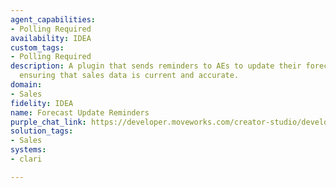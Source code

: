 ```yaml
---
agent_capabilities:
- Polling Required
availability: IDEA
custom_tags:
- Polling Required
description: A plugin that sends reminders to AEs to update their forecast in Clari,
  ensuring that sales data is current and accurate.
domain:
- Sales
fidelity: IDEA
name: Forecast Update Reminders
purple_chat_link: https://developer.moveworks.com/creator-studio/developer-tools/purple-chat?conversation=%7B%22startTimestamp%22%3A%2211%3A43%2BAM%22%2C%22messages%22%3A%5B%7B%22role%22%3A%22assistant%22%2C%22parts%22%3A%5B%7B%22reasoningSteps%22%3A%5B%7B%22status%22%3A%22success%22%2C%22richText%22%3A%22Trigger%3A+The+system+detects+that+the+AE+has+not+updated+their+forecast+in+Clari+by+Wednesday+of+each+week.%22%7D%5D%7D%2C%7B%22richText%22%3A%22%3Cp%3EIt+looks+like+you+haven%27t+updated+your+sales+forecast+in+Clari+for+this+week.%3Cbr%3E%3C%2Fp%3E%22%7D%2C%7B%22richText%22%3A%22%3Cb%3E%3Cp%3EUpdate+Forecast+Reminder%3Cbr%3E%3C%2Fp%3E%3C%2Fb%3E%3Cbr%3E%3Cp%3EKeeping+your+forecast+up-to-date+helps+with+sales+accuracy+and+planning.%3Cbr%3E%3C%2Fp%3E%22%7D%2C%7B%22buttons%22%3A%5B%7B%22style%22%3A%22filled%22%2C%22buttonText%22%3A%22Update+in+Clari%22%7D%2C%7B%22style%22%3A%22outlined%22%2C%22buttonText%22%3A%22Remind+Me+Tomorrow%22%7D%2C%7B%22style%22%3A%22outlined%22%2C%22buttonText%22%3A%22Already+Updated%22%7D%5D%2C%22reasoningSteps%22%3A%5B%7B%22status%22%3A%22success%22%2C%22richText%22%3A%22Actions%3A+When+%27Update+in+Clari%27+is+selected%2C+the+plugin+opens+the+Clari+update+interface.+If+%27Remind+Me+Tomorrow%27+is+chosen%2C+the+system+will+send+another+reminder+the+following+day.+Selecting+%27Already+Updated%27+marks+the+task+as+complete.%22%7D%5D%7D%5D%7D%5D%7D
solution_tags:
- Sales
systems:
- clari

---
```


